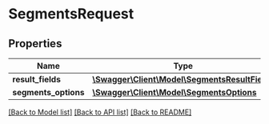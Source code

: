 # SegmentsRequest

## Properties
Name | Type | Description | Notes
------------ | ------------- | ------------- | -------------
**result_fields** | [**\Swagger\Client\Model\SegmentsResultFields**](SegmentsResultFields.md) |  | [optional] 
**segments_options** | [**\Swagger\Client\Model\SegmentsOptions**](SegmentsOptions.md) |  | [optional] 

[[Back to Model list]](../../README.md#documentation-for-models) [[Back to API list]](../../README.md#documentation-for-api-endpoints) [[Back to README]](../../README.md)


